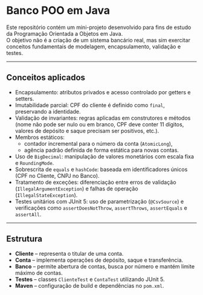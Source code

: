# Banco POO em Java

Este repositório contém um mini-projeto desenvolvido para fins de estudo da Programação Orientada a Objetos em Java.  
O objetivo não é a criação de um sistema bancário real, mas sim exercitar conceitos fundamentais de modelagem, encapsulamento, validação e testes.

---

## Conceitos aplicados

- Encapsulamento: atributos privados e acesso controlado por getters e setters.  
- Imutabilidade parcial: CPF do cliente é definido como `final`, preservando a identidade.  
- Validação de invariantes: regras aplicadas em construtores e métodos (nome não pode ser nulo ou em branco, CPF deve conter 11 dígitos, valores de depósito e saque precisam ser positivos, etc.).  
- Membros estáticos:  
  - contador incremental para o número da conta (`AtomicLong`),  
  - agência padrão definida de forma estática para novas contas.  
- Uso de `BigDecimal`: manipulação de valores monetários com escala fixa e `RoundingMode`.  
- Sobrescrita de `equals` e `hashCode`: baseada em identificadores únicos (CPF no Cliente, CNPJ no Banco).  
- Tratamento de exceções: diferenciação entre erros de validação (`IllegalArgumentException`) e falhas de operação (`IllegalStateException`).  
- Testes unitários com JUnit 5: uso de parametrização (`@CsvSource`) e verificações como `assertDoesNotThrow`, `assertThrows`, `assertEquals` e `assertAll`.

---

## Estrutura

- **Cliente** – representa o titular de uma conta.  
- **Conta** – implementa operações de depósito, saque e transferência.  
- **Banco** – permite abertura de contas, busca por número e mantém limite máximo de contas.  
- **Testes** – classes `ClienteTest` e `ContaTest` utilizando JUnit 5.  
- **Maven** – configuração de build e dependências no `pom.xml`.
